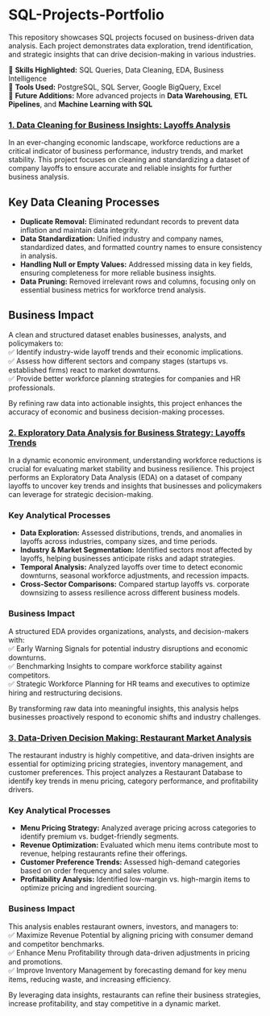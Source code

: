 # SQL-Projects-Portfolio
This repository showcases SQL projects focused on business-driven data analysis. Each project demonstrates data exploration, trend identification, and strategic insights that can drive decision-making in various industries.  

🔹 **Skills Highlighted:** SQL Queries, Data Cleaning, EDA, Business Intelligence  
🔹 **Tools Used:** PostgreSQL, SQL Server, Google BigQuery, Excel  
🔹 **Future Additions:** More advanced projects in **Data Warehousing**, **ETL Pipelines**, and **Machine Learning with SQL**  


### [**1. Data Cleaning for Business Insights: Layoffs Analysis**](https://github.com/laugima/SQL-Projects-Portfolio/blob/main/PROJECT%201%20-%20Data%20Cleaning%20for%20Business%20Insights%3A%20Layoffs%20Analysis.sql)
In an ever-changing economic landscape, workforce reductions are a critical indicator of business performance, industry trends, and market stability. This project focuses on cleaning and standardizing a dataset of company layoffs to ensure accurate and reliable insights for further business analysis.

## **Key Data Cleaning Processes**  
- **Duplicate Removal:** Eliminated redundant records to prevent data inflation and maintain data integrity.  
- **Data Standardization:** Unified industry and company names, standardized dates, and formatted country names to ensure consistency in analysis.  
- **Handling Null or Empty Values:** Addressed missing data in key fields, ensuring completeness for more reliable business insights.  
- **Data Pruning:** Removed irrelevant rows and columns, focusing only on essential business metrics for workforce trend analysis.  

## **Business Impact**  
A clean and structured dataset enables businesses, analysts, and policymakers to:  
✅ Identify industry-wide layoff trends and their economic implications.  
✅ Assess how different sectors and company stages (startups vs. established firms) react to market downturns.  
✅ Provide better workforce planning strategies for companies and HR professionals.  

By refining raw data into actionable insights, this project enhances the accuracy of economic and business decision-making processes.



### [2. Exploratory Data Analysis for Business Strategy: Layoffs Trends](https://github.com/laugima/SQL-Projects-Portfolio/blob/main/PROJECT%202%20-%20Exploratory%20Data%20Analysis%20for%20Business%20Strategy:%20Layoffs%20Trends.sql)
In a dynamic economic environment, understanding workforce reductions is crucial for evaluating market stability and business resilience. This project performs an Exploratory Data Analysis (EDA) on a dataset of company layoffs to uncover key trends and insights that businesses and policymakers can leverage for strategic decision-making.  

### Key Analytical Processes
- **Data Exploration:** Assessed distributions, trends, and anomalies in layoffs across industries, company sizes, and time periods.  
- **Industry & Market Segmentation:** Identified sectors most affected by layoffs, helping businesses anticipate risks and adapt strategies.  
- **Temporal Analysis:** Analyzed layoffs over time to detect economic downturns, seasonal workforce adjustments, and recession impacts.  
- **Cross-Sector Comparisons:** Compared startup layoffs vs. corporate downsizing to assess resilience across different business models.  

### Business Impact  
A structured EDA provides organizations, analysts, and decision-makers with:  
✅ Early Warning Signals for potential industry disruptions and economic downturns.  
✅ Benchmarking Insights to compare workforce stability against competitors.  
✅ Strategic Workforce Planning for HR teams and executives to optimize hiring and restructuring decisions.  

By transforming raw data into meaningful insights, this analysis helps businesses proactively respond to economic shifts and industry challenges.  


### [3. Data-Driven Decision Making: Restaurant Market Analysis](https://github.com/laugima/SQL-Projects-Portfolio/blob/main/PROJECT%203%20-%20Data-Driven%20Decision%20Making:%20Restaurant%20Market%20Analysis.sql)
The restaurant industry is highly competitive, and data-driven insights are essential for optimizing pricing strategies, inventory management, and customer preferences. This project analyzes a Restaurant Database to identify key trends in menu pricing, category performance, and profitability drivers.  

### Key Analytical Processes  
- **Menu Pricing Strategy:** Analyzed average pricing across categories to identify premium vs. budget-friendly segments.  
- **Revenue Optimization:** Evaluated which menu items contribute most to revenue, helping restaurants refine their offerings.  
- **Customer Preference Trends:** Assessed high-demand categories based on order frequency and sales volume.  
- **Profitability Analysis:** Identified low-margin vs. high-margin items to optimize pricing and ingredient sourcing.  

### Business Impact  
This analysis enables restaurant owners, investors, and managers to:  
✅ Maximize Revenue Potential by aligning pricing with consumer demand and competitor benchmarks.  
✅ Enhance Menu Profitability through data-driven adjustments in pricing and promotions.  
✅ Improve Inventory Management by forecasting demand for key menu items, reducing waste, and increasing efficiency.  

By leveraging data insights, restaurants can refine their business strategies, increase profitability, and stay competitive in a dynamic market.  



